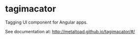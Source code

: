 tagimacator
===========

Tagging UI component for Angular apps.

See documentation at: http://metaltoad.github.io/tagimacator/#/